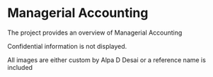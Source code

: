 # Managerial Accounting

The project provides an overview of Managerial Accounting

Confidential information is not displayed.

All images are either custom by Alpa D Desai or a reference name is included

